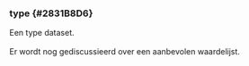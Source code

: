 ### type {#2831B8D6}
Een type dataset. 
<br/>
<br/>
Er wordt nog gediscussieerd over een aanbevolen waardelijst.
